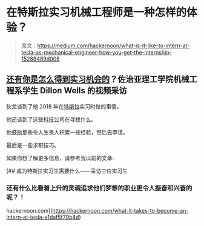 # 在特斯拉实习机械工程师是一种怎样的体验？

> 原文：<https://medium.com/hackernoon/what-is-it-like-to-intern-at-tesla-as-mechanical-engineer-how-you-get-the-internship-15288489d008>

## [还有你是怎么得到实习机会的](https://hackernoon.com/what-it-takes-to-become-an-intern-at-tesla-e1daf5f79b4d)？佐治亚理工学院机械工程系学生 Dillon Wells 的视频采访

狄龙谈到了他 2018 年在[特斯拉](https://hackernoon.com/tagged/tesla)实习时做的事情。

他还谈到了这些[科技](https://hackernoon.com/tagged/tech)公司在寻找什么。

他鼓励那些令人生畏人积累一些经验，然后去申请。

最后是一些求职技巧。

如果你想了解更多信息，请参考我以前的文章:

[](https://hackernoon.com/what-it-takes-to-become-an-intern-at-tesla-e1daf5f79b4d) [## 成为特斯拉实习生需要什么——采访三位实习生

### 还有什么比看着上升的灵魂追求他们梦想的职业更令人振奋和兴奋的呢？！

hackernoon.com](https://hackernoon.com/what-it-takes-to-become-an-intern-at-tesla-e1daf5f79b4d)